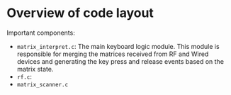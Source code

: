 
# Overview of code layout

Important components:

* `matrix_interpret.c`: The main keyboard logic module. This module is responsible
    for merging the matrices received from RF and Wired devices and generating
    the key press and release events based on the matrix state.
* `rf.c`:
* `matrix_scanner.c`
